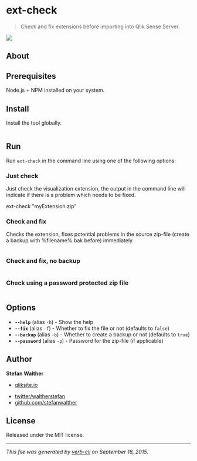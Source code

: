 # ext-check

> Check and fix extensions before importing into Qlik Sense Server.

![](http://serve.mod.bz/branch/)

## About

## Prerequisites

Node.js + NPM installed on your system.

## Install

Install the tool globally.

```npm install ext-check -g
```
## Run

Run `ext-check` in the command line using one of the following options:

### Just check

Just check the visualization extension, the output in the command line will indicate if there is a problem which needs to be fixed.

ext-check "myExtension.zip"

### Check and fix

Checks the extension, fixes potential problems in the source zip-file (create a backup with %filename%.bak before) immediately.

```ext-check "myExtension.zip" --fix
```
### Check and fix, no backup

```ext-check "myExtension.zip" --fix --backup=false
```
### Check using a password protected zip file

```ext-check "myExtension.zip" --password "verysecurepwd"
```
## Options

* **`--help`** (alias `-h`) - Show the help
* **`--fix`** (alias `-f`) - Whether to fix the file or not (defaults to `false`)
* **`--backup`** (alias `-b`) - Whether to create a backup or not (defaults to `true`)
* **`--password`** (alias `-p`) - Password for the zip-file (if applicable)

## Author

**Stefan Walther**

+ [qliksite.io](http://qliksite.io)
* [twitter/waltherstefan](http://twitter.com/waltherstefan)
* [github.com/stefanwalther](http://github.com/stefanwalther)

## License

Released under the MIT license.

***

_This file was generated by [verb-cli](https://github.com/assemble/verb-cli) on September 18, 2015._